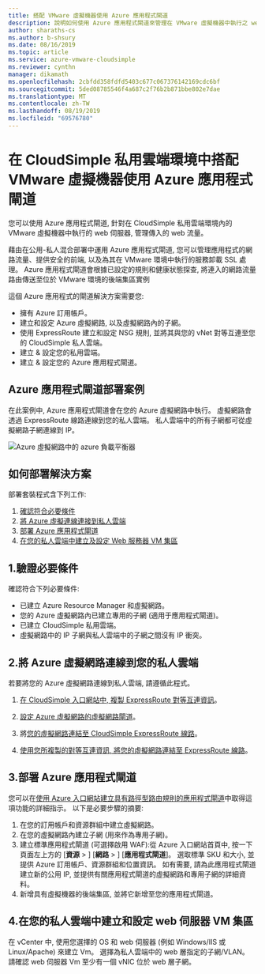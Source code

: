 ```yaml
---
title: 搭配 VMware 虛擬機器使用 Azure 應用程式閘道
description: 說明如何使用 Azure 應用程式閘道來管理在 VMware 虛擬機器中執行之 web 伺服器的傳入網路流量贏得 CloudSimple 私用雲端環境
author: sharaths-cs
ms.author: b-shsury
ms.date: 08/16/2019
ms.topic: article
ms.service: azure-vmware-cloudsimple
ms.reviewer: cynthn
manager: dikamath
ms.openlocfilehash: 2cbfdd358fdfd5403c677c067376142169cdc6bf
ms.sourcegitcommit: 5ded08785546f4a687c2f76b2b871bbe802e7dae
ms.translationtype: MT
ms.contentlocale: zh-TW
ms.lasthandoff: 08/19/2019
ms.locfileid: "69576780"
---
```

# <a name="use-azure-application-gateway-with-vmware-virtual-machines-in-the-cloudsimple-private-cloud-environment"></a>在 CloudSimple 私用雲端環境中搭配 VMware 虛擬機器使用 Azure 應用程式閘道

您可以使用 Azure 應用程式閘道, 針對在 CloudSimple 私用雲端環境內的 VMware 虛擬機器中執行的 web 伺服器, 管理傳入的 web 流量。

藉由在公用-私人混合部署中運用 Azure 應用程式閘道, 您可以管理應用程式的網路流量、提供安全的前端, 以及為其在 VMware 環境中執行的服務卸載 SSL 處理。 Azure 應用程式閘道會根據已設定的規則和健康狀態探查, 將連入的網路流量路由傳送至位於 VMware 環境的後端集區實例

這個 Azure 應用程式的閘道解決方案需要您:

* 擁有 Azure 訂用帳戶。
* 建立和設定 Azure 虛擬網路, 以及虛擬網路內的子網。
* 使用 ExpressRoute 建立和設定 NSG 規則, 並將其與您的 vNet 對等互連至您的 CloudSimple 私人雲端。
* 建立 & 設定您的私用雲端。
* 建立 & 設定您的 Azure 應用程式閘道。

## <a name="azure-application-gateway-deployment-scenario"></a>Azure 應用程式閘道部署案例

在此案例中, Azure 應用程式閘道會在您的 Azure 虛擬網路中執行。 虛擬網路會透過 ExpressRoute 線路連線到您的私人雲端。 私人雲端中的所有子網都可從虛擬網路子網連線到 IP。

![Azure 虛擬網路中的 azure 負載平衡器](media/load-balancer-use-case.png)

## <a name="how-to-deploy-the-solution"></a>如何部署解決方案

部署套裝程式含下列工作:

1. [確認符合必要條件](#1-verify-prerequisites)
2. [將 Azure 虛擬連線連接到私人雲端](#2-connect-your-azure-virtual-network-to-your-private-cloud)
3. [部署 Azure 應用程式閘道](#3-deploy-an-azure-application-gateway)
4. [在您的私人雲端中建立及設定 Web 服務器 VM 集區](#4-create-and-configure-a-web-server-vm-pool-in-your-private-cloud)

## <a name="1-verify-prerequisites"></a>1.驗證必要條件

確認符合下列必要條件:

* 已建立 Azure Resource Manager 和虛擬網路。
* 您的 Azure 虛擬網路內已建立專用的子網 (適用于應用程式閘道)。
* 已建立 CloudSimple 私用雲端。
* 虛擬網路中的 IP 子網與私人雲端中的子網之間沒有 IP 衝突。

## <a name="2-connect-your-azure-virtual-network-to-your-private-cloud"></a>2.將 Azure 虛擬網路連線到您的私人雲端

若要將您的 Azure 虛擬網路連線到私人雲端, 請遵循此程式。

1. [在 CloudSimple 入口網站中, 複製 ExpressRoute 對等互連資訊](virtual-network-connection.md)。

2. [設定 Azure 虛擬網路的虛擬網路閘道](../expressroute/expressroute-howto-add-gateway-portal-resource-manager.md)。

3. 將[您的虛擬網路連結至 CloudSimple ExpressRoute 線路](../expressroute/expressroute-howto-linkvnet-portal-resource-manager.md#connect-a-vnet-to-a-circuit---different-subscription)。

4. [使用您所複製的對等互連資訊, 將您的虛擬網路連結至 ExpressRoute 線路](virtual-network-connection.md)。

## <a name="3-deploy-an-azure-application-gateway"></a>3.部署 Azure 應用程式閘道

您可以在[使用 Azure 入口網站建立具有路徑型路由規則的應用程式閘道](../application-gateway/create-url-route-portal.md)中取得這項功能的詳細指示。 以下是必要步驟的摘要:

1. 在您的訂用帳戶和資源群組中建立虛擬網路。
2. 在您的虛擬網路內建立子網 (用來作為專用子網)。
3. 建立標準應用程式閘道 (可選擇啟用 WAF):從 Azure 入口網站首頁中, 按一下頁面左上方的 [**資源** > ] [**網路** > ] [**應用程式閘道**]。 選取標準 SKU 和大小, 並提供 Azure 訂用帳戶、資源群組和位置資訊。 如有需要, 請為此應用程式閘道建立新的公用 IP, 並提供有關應用程式閘道的虛擬網路和專用子網的詳細資料。
4. 新增具有虛擬機器的後端集區, 並將它新增至您的應用程式閘道。

## <a name="4-create-and-configure-a-web-server-vm-pool-in-your-private-cloud"></a>4.在您的私人雲端中建立和設定 web 伺服器 VM 集區

在 vCenter 中, 使用您選擇的 OS 和 web 伺服器 (例如 Windows/IIS 或 Linux/Apache) 來建立 Vm。 選擇為私人雲端中的 web 層指定的子網/VLAN。 請確認 web 伺服器 Vm 至少有一個 vNIC 位於 web 層子網。
